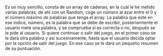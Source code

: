 Es un muy sencillo, consta de un array de cadenas, en la cuál le he metido varias palabras, de ahí con un Random, coge un número al azar entre el 0 y el número máximo de palabras que tenga el array.
La palabra que esté en ese indice, número, es la palabra que se debe de escribir, posteriormente el usuario mete una palabra, y se comprueba si es correcta o no, después se le pide al usuario.
Si quiere continuar o salir del juego, en el primer caso se le dará otra palabra y así sucesivamente, hasta que el usuario decida optar por la opción de salir del juego.
En ese caso se le dará un pequeño resumen de su puntuación.
